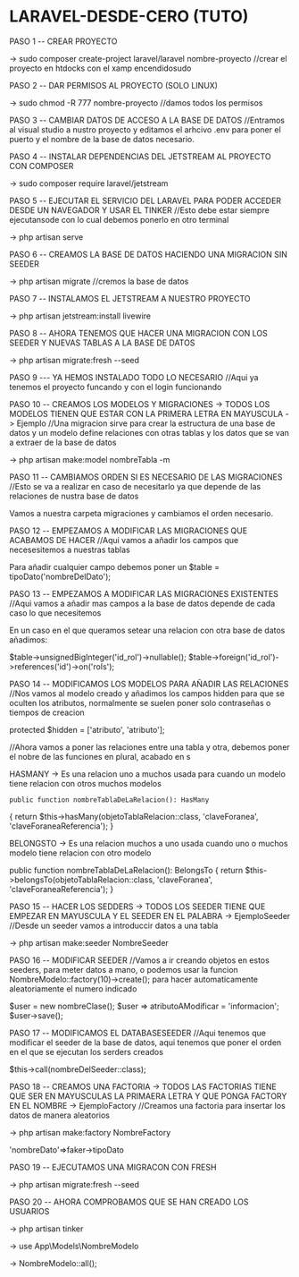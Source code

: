 # LARAVEL-DESDE-CERO (TUTO)




PASO 1 -- CREAR PROYECTO

-> sudo composer create-project laravel/laravel nombre-proyecto  //crear el proyecto en htdocks con el xamp encendidosudo 

PASO 2 -- DAR PERMISOS AL PROYECTO (SOLO LINUX)

-> sudo chmod -R 777 nombre-proyecto //damos todos los permisos

PASO 3 -- CAMBIAR DATOS DE ACCESO A LA BASE DE DATOS 
//Entramos al visual studio a nustro proyecto y editamos el arhcivo .env para poner el puerto y el nombre de la base de datos necesario.

PASO 4 -- INSTALAR DEPENDENCIAS DEL JETSTREAM AL PROYECTO CON COMPOSER

-> sudo composer require laravel/jetstream 

PASO 5 -- EJECUTAR EL SERVICIO DEL LARAVEL PARA PODER ACCEDER DESDE UN NAVEGADOR Y USAR EL TINKER
//Esto debe estar siempre ejecutansode con lo cual debemos ponerlo en otro terminal

-> php artisan serve

PASO 6 -- CREAMOS LA BASE DE DATOS HACIENDO UNA MIGRACION SIN SEEDER

-> php artisan migrate //cremos la base de datos

PASO 7 -- INSTALAMOS EL JETSTREAM A NUESTRO PROYECTO

-> php artisan jetstream:install livewire

PASO 8 -- AHORA TENEMOS QUE HACER UNA MIGRACION CON LOS SEEDER Y NUEVAS TABLAS A LA BASE DE DATOS

-> php artisan migrate:fresh --seed

PASO 9 --- YA HEMOS INSTALADO TODO LO NECESARIO
//Aqui ya tenemos el proyecto funcando y con el login funcionando

PASO 10 -- CREAMOS LOS MODELOS Y MIGRACIONES  -> TODOS LOS MODELOS TIENEN QUE ESTAR CON LA PRIMERA LETRA EN MAYUSCULA -> Ejemplo
//Una migracion sirve para crear la estructura de una base de datos y un modelo define relaciones con otras tablas y los datos que se van a extraer de la base de datos

-> php artisan make:model nombreTabla -m

PASO 11 -- CAMBIAMOS ORDEN SI ES NECESARIO DE LAS MIGRACIONES
//Esto se va a realizar en caso de necesitarlo ya que depende de las relaciones de nustra base de datos

Vamos a nuestra carpeta migraciones y cambiamos el orden necesario.

PASO 12 -- EMPEZAMOS A MODIFICAR LAS MIGRACIONES QUE ACABAMOS DE HACER
//Aqui vamos a añadir los campos que necesesitemos a nuestras tablas 

Para añadir cualquier campo debemos poner un $table = tipoDato('nombreDelDato');

PASO 13 -- EMPEZAMOS A MODIFICAR LAS MIGRACIONES EXISTENTES
//Aqui vamos a añadir mas campos a la base de datos depende de cada caso lo que necesitemos

En un caso en el que queramos setear una relacion con otra base de datos añadimos:

$table->unsignedBigInteger('id_rol')->nullable();
$table->foreign('id_rol')->references('id')->on('rols');

PASO 14 -- MODIFICAMOS LOS MODELOS PARA AÑADIR LAS RELACIONES
//Nos vamos al modelo creado y añadimos los campos hidden para que se oculten los atributos, normalmente se suelen poner solo contraseñas o tiempos de creacion

 protected $hidden = ['atributo', 'atributo'];

//Ahora vamos a poner las relaciones entre una tabla y otra, debemos poner el nobre de las funciones en plural, acabado en s

HASMANY -> Es una relacion uno a muchos usada para cuando un modelo tiene relacion con otros muchos modelos
   
    public function nombreTablaDeLaRelacion(): HasMany
{
    return $this->hasMany(objetoTablaRelacion::class, 'claveForanea', 'claveForaneaReferencia');
}

BELONGSTO -> Es una relacion muchos a uno usada cuando uno o muchos modelo tiene relacion con otro modelo

public function nombreTablaDeLaRelacion(): BelongsTo
{
    return $this->belongsTo(objetoTablaRelacion::class, 'claveForanea', 'claveForaneaReferencia');
}


PASO 15 -- HACER LOS SEDDERS  -> TODOS LOS SEEDER TIENE QUE EMPEZAR EN MAYUSCULA Y EL SEEDER EN EL PALABRA -> EjemploSeeder
//Desde un seeder vamos a introduccir datos a una tabla

-> php artisan make:seeder NombreSeeder

PASO 16 -- MODIFICAR SEEDER
//Vamos a ir creando objetos en estos seeders, para meter datos a mano, o podemos usar la funcion NombreModelo::factory(10)->create(); para hacer automaticamente aleatoriamente el numero indicado

$user = new nombreClase();
$user => atributoAModificar = 'informacion';
$user->save();


PASO 17 -- MODIFICAMOS EL DATABASESEEDER
//Aqui tenemos que modificar el seeder de la base de datos, aqui tenemos que poner el orden en el que se ejecutan los serders creados

 $this->call(nombreDelSeeder::class);

PASO 18 -- CREAMOS UNA FACTORIA -> TODOS LAS FACTORIAS TIENE QUE SER EN MAYUSCULAS LA PRIMAERA LETRA Y QUE PONGA FACTORY EN EL NOMBRE -> EjemploFactory
//Creamos una factoria para insertar los datos de manera aleatorios


-> php artisan make:factory NombreFactory

'nombreDato'=>faker->tipoDato


PASO 19 -- EJECUTAMOS UNA MIGRACON CON FRESH

-> php artisan migrate:fresh --seed

PASO 20 -- AHORA COMPROBAMOS QUE SE HAN CREADO LOS USUARIOS

-> php artisan tinker

-> use App\Models\NombreModelo

-> NombreModelo::all();
